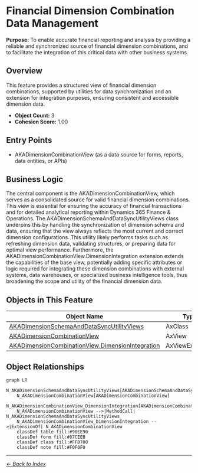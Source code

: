 # Financial Dimension Combination Data Management

**Purpose:** To enable accurate financial reporting and analysis by providing a reliable and synchronized source of financial dimension combinations, and to facilitate the integration of this critical data with other business systems.

## Overview

This feature provides a structured view of financial dimension combinations, supported by utilities for data synchronization and an extension for integration purposes, ensuring consistent and accessible dimension data.

- **Object Count:** 3
- **Cohesion Score:** 1.00

## Entry Points

- AKADimensionCombinationView (as a data source for forms, reports, data entities, or APIs)

## Business Logic

The central component is the AKADimensionCombinationView, which serves as a consolidated source for valid financial dimension combinations. This view is essential for ensuring the accuracy of financial transactions and for detailed analytical reporting within Dynamics 365 Finance & Operations. The AKADimensionSchemaAndDataSyncUtilityViews class underpins this by handling the synchronization of dimension schema and data, ensuring that the view always reflects the most current and correct dimension configurations. This utility likely performs tasks such as refreshing dimension data, validating structures, or preparing data for optimal view performance. Furthermore, the AKADimensionCombinationView.DimensionIntegration extension extends the capabilities of the base view, potentially adding specific attributes or logic required for integrating these dimension combinations with external systems, data warehouses, or specialized business intelligence tools, thus broadening the scope and utility of the financial dimension data.

## Objects in This Feature

| Object Name | Type | Extension | Description |
|-------------|------|-----------|-------------|
| [AKADimensionSchemaAndDataSyncUtilityViews](Objects/AKADimensionSchemaAndDataSyncUtilityViews.md) | AxClass |  |  |
| [AKADimensionCombinationView](Objects/AKADimensionCombinationView.md) | AxView |  |  |
| [AKADimensionCombinationView.DimensionIntegration](Objects/AKADimensionCombinationView.DimensionIntegration.md) | AxViewExtension | ✓ |  |

## Object Relationships

```mermaid
graph LR
    N_AKADimensionSchemaAndDataSyncUtilityViews[AKADimensionSchemaAndDataSyncUtilityViews]
    N_AKADimensionCombinationView[AKADimensionCombinationView]
    N_AKADimensionCombinationView_DimensionIntegration[AKADimensionCombinationView.DimensionIntegration]
    N_AKADimensionCombinationView -->|MethodCall| N_AKADimensionSchemaAndDataSyncUtilityViews
    N_AKADimensionCombinationView_DimensionIntegration -->|ExtensionOf| N_AKADimensionCombinationView
    classDef table fill:#90EE90
    classDef form fill:#87CEEB
    classDef class fill:#FFD700
    classDef note fill:#F0F0F0
```


---

*[← Back to Index](../../index.md)*
